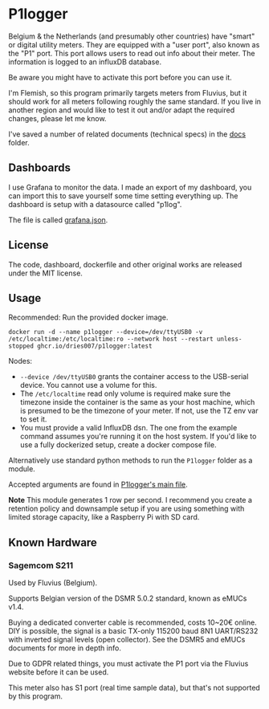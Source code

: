 # P1logger

Belgium & the Netherlands (and presumably other countries) have "smart" or digital utility meters.
They are equipped with a "user port", also known as the "P1" port. This port allows users to read out info about their meter. The information is logged to an influxDB database.

Be aware you might have to activate this port before you can use it.

I'm Flemish, so this program primarily targets meters from Fluvius, but it should work for all meters following roughly the same standard.
If you live in another region and would like to test it out and/or adapt the required changes, please let me know.

I've saved a number of related documents (technical specs) in the [docs](./docs) folder.

## Dashboards

I use Grafana to monitor the data. I made an export of my dashboard, you can import this to save yourself some time setting everything up. The dashboard is setup with a datasource called "p1log".

The file is called [grafana.json](./grafana.json).

## License

The code, dashboard, dockerfile and other original works are released under the MIT license.

## Usage

Recommended: Run the provided docker image.

```
docker run -d --name p1logger --device=/dev/ttyUSB0 -v /etc/localtime:/etc/localtime:ro --network host --restart unless-stopped ghcr.io/dries007/p1logger:latest
```

Nodes:
+ `--device /dev/ttyUSB0` grants the container access to the USB-serial device. You cannot use a volume for this.
+ The `/etc/localtime` read only volume is required make sure the timezone inside the container is the same as your host machine, which is presumed to be the timezone of your meter. If not, use the TZ env var to set it.
+ You must provide a valid InfluxDB dsn. The one from the example command assumes you're running it on the host system.
  If you'd like to use a fully dockerized setup, create a docker compose file.

Alternatively use standard python methods to run the `P1logger` folder as a module.

Accepted arguments are found in [P1logger's main file](./P1logger/__main__.py).

**Note** This module generates 1 row per second. I recommend you create a retention policy and downsample setup if you are using something with limited storage capacity, like a Raspberry Pi with SD card.

## Known Hardware

### Sagemcom S211

Used by Fluvius (Belgium). 

Supports Belgian version of the DSMR 5.0.2 standard, known as eMUCs v1.4.
 
Buying a dedicated converter cable is recommended, costs 10~20€ online.
DIY is possible, the signal is a basic TX-only 115200 baud 8N1 UART/RS232 with inverted signal levels (open collector).
See the DSMR5 and eMUCs documents for more in depth info.

Due to GDPR related things, you must activate the P1 port via the Fluvius website before it can be used.

This meter also has S1 port (real time sample data), but that's not supported by this program.
